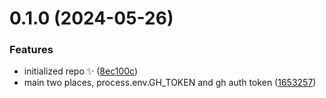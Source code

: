 # 0.1.0 (2024-05-26)

### Features

- initialized repo ✨ ([8ec100c](https://github.com/JoshuaKGoldberg/get-github-auth-token/commit/8ec100c59b059e25ca6820407cc6b1a0060a4229))
- main two places, process.env.GH_TOKEN and gh auth token ([1653257](https://github.com/JoshuaKGoldberg/get-github-auth-token/commit/1653257448252a409a331e033df0ae810ce4d475))
